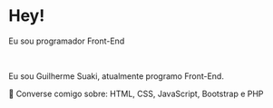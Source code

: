 <h1>Hey!</h1>

<p>Eu sou programador Front-End</p>
<br>
<p>Eu sou Guilherme Suaki, atualmente programo Front-End.
<br>
<p>💬 Converse comigo sobre: HTML, CSS, JavaScript, Bootstrap e PHP
